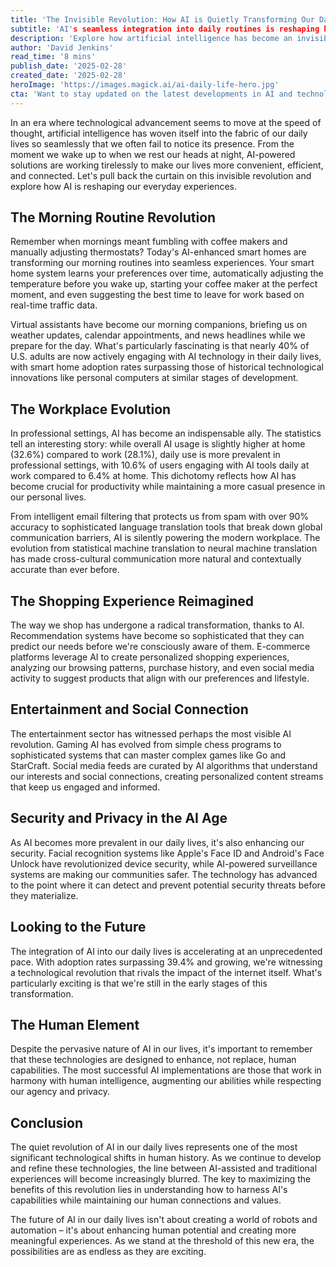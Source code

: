 ```yaml
---
title: 'The Invisible Revolution: How AI is Quietly Transforming Our Daily Lives'
subtitle: 'AI's seamless integration into daily routines is reshaping how we live and work'
description: 'Explore how artificial intelligence has become an invisible yet powerful force in our daily lives, from smart home routines to workplace productivity. Learn how AI is transforming everything from shopping experiences to entertainment, and discover why this quiet revolution represents one of the most significant technological shifts in human history.'
author: 'David Jenkins'
read_time: '8 mins'
publish_date: '2025-02-28'
created_date: '2025-02-28'
heroImage: 'https://images.magick.ai/ai-daily-life-hero.jpg'
cta: 'Want to stay updated on the latest developments in AI and technology? Follow us on LinkedIn for expert insights and analysis on how artificial intelligence continues to reshape our world.'
---
```


In an era where technological advancement seems to move at the speed of thought, artificial intelligence has woven itself into the fabric of our daily lives so seamlessly that we often fail to notice its presence. From the moment we wake up to when we rest our heads at night, AI-powered solutions are working tirelessly to make our lives more convenient, efficient, and connected. Let's pull back the curtain on this invisible revolution and explore how AI is reshaping our everyday experiences.

## The Morning Routine Revolution

Remember when mornings meant fumbling with coffee makers and manually adjusting thermostats? Today's AI-enhanced smart homes are transforming our morning routines into seamless experiences. Your smart home system learns your preferences over time, automatically adjusting the temperature before you wake up, starting your coffee maker at the perfect moment, and even suggesting the best time to leave for work based on real-time traffic data.

Virtual assistants have become our morning companions, briefing us on weather updates, calendar appointments, and news headlines while we prepare for the day. What's particularly fascinating is that nearly 40% of U.S. adults are now actively engaging with AI technology in their daily lives, with smart home adoption rates surpassing those of historical technological innovations like personal computers at similar stages of development.

## The Workplace Evolution

In professional settings, AI has become an indispensable ally. The statistics tell an interesting story: while overall AI usage is slightly higher at home (32.6%) compared to work (28.1%), daily use is more prevalent in professional settings, with 10.6% of users engaging with AI tools daily at work compared to 6.4% at home. This dichotomy reflects how AI has become crucial for productivity while maintaining a more casual presence in our personal lives.

From intelligent email filtering that protects us from spam with over 90% accuracy to sophisticated language translation tools that break down global communication barriers, AI is silently powering the modern workplace. The evolution from statistical machine translation to neural machine translation has made cross-cultural communication more natural and contextually accurate than ever before.

## The Shopping Experience Reimagined

The way we shop has undergone a radical transformation, thanks to AI. Recommendation systems have become so sophisticated that they can predict our needs before we're consciously aware of them. E-commerce platforms leverage AI to create personalized shopping experiences, analyzing our browsing patterns, purchase history, and even social media activity to suggest products that align with our preferences and lifestyle.

## Entertainment and Social Connection

The entertainment sector has witnessed perhaps the most visible AI revolution. Gaming AI has evolved from simple chess programs to sophisticated systems that can master complex games like Go and StarCraft. Social media feeds are curated by AI algorithms that understand our interests and social connections, creating personalized content streams that keep us engaged and informed.

## Security and Privacy in the AI Age

As AI becomes more prevalent in our daily lives, it's also enhancing our security. Facial recognition systems like Apple's Face ID and Android's Face Unlock have revolutionized device security, while AI-powered surveillance systems are making our communities safer. The technology has advanced to the point where it can detect and prevent potential security threats before they materialize.

## Looking to the Future

The integration of AI into our daily lives is accelerating at an unprecedented pace. With adoption rates surpassing 39.4% and growing, we're witnessing a technological revolution that rivals the impact of the internet itself. What's particularly exciting is that we're still in the early stages of this transformation.

## The Human Element

Despite the pervasive nature of AI in our lives, it's important to remember that these technologies are designed to enhance, not replace, human capabilities. The most successful AI implementations are those that work in harmony with human intelligence, augmenting our abilities while respecting our agency and privacy.

## Conclusion

The quiet revolution of AI in our daily lives represents one of the most significant technological shifts in human history. As we continue to develop and refine these technologies, the line between AI-assisted and traditional experiences will become increasingly blurred. The key to maximizing the benefits of this revolution lies in understanding how to harness AI's capabilities while maintaining our human connections and values.

The future of AI in our daily lives isn't about creating a world of robots and automation – it's about enhancing human potential and creating more meaningful experiences. As we stand at the threshold of this new era, the possibilities are as endless as they are exciting.